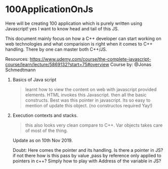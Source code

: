 # 100ApplicationOnJs
Here will be creating 100 application which is purely written using Javascript! yes I want to know head and tail of this JS.


This document mainly focus on how a C++ developer can start working on web technologies and what comparision is right when it comes to C++ handling.
There by one can master both C++/JS. 

Resources:
https://www.udemy.com/course/the-complete-javascript-course/learn/lecture/5869132?start=75#overview
Course by: @Jonas Schmedtmann

1. Basics of Java script
    > learnt how to view the content on web with javascript provided elements. HTML invokes this Javascript.
    > then all the basic constructs. Best was this pointer in javascript. Its so easy to mention of update this object.
    (no constructos required Yay!)
    
2. Execution contexts and stacks.
    > this also looks very clean compare to C++. Var objects takes care of most of the thing. 
      
    
    Update as on 10th Nov 2019.
    
    Doubt: Here comes the pointer and its handling. Is there a pointer in JS? 
    if not there how is this pass by value ,pass by reference only applied to pointers in c++?
    Simply how to play with Address of the variable in JS?
